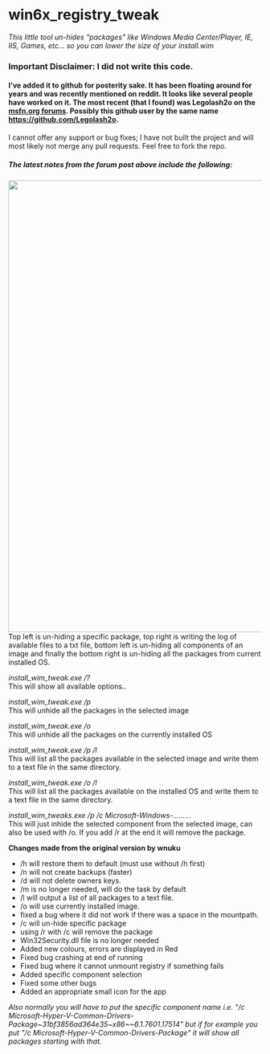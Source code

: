 # win6x_registry_tweak
*This little tool un-hides "packages" like Windows Media Center/Player, IE, IIS, Games, etc... so you can lower the size of your install.wim*

### Important Disclaimer: I did not write this code.  

#### I've added it to github for posterity sake. It has been floating around for years and was recently mentioned on reddit. It looks like several people have worked on it. The most recent (that I found) was Legolash2o on the [msfn.org forums](https://msfn.org/board/topic/152688-win6x_registry_tweak/). Possibly this github user by the same name https://github.com/Legolash2o.

I cannot offer any support or bug fixes; I have not built the project and will most likely not merge any pull requests. Feel free to fork the repo. 

##### The latest notes from the forum post above include the following: 

<img src="https://github.com/shiitake/win6x_registry_tweak/blob/master/post-125866-0-02086700-1311877198.png" width="900" />
Top left is un-hiding a specific package, top right is writing the log of available files to a txt file, bottom left is un-hiding all components of an image and finally the bottom right is un-hiding all the packages from current installed OS.

*install_wim_tweak.exe /?*  
This will show all available options..  

*install_wim_tweak.exe /p <MountPath>*  
This will unhide all the packages in the selected image

*install_wim_tweak.exe /o*  
This will unhide all the packages on the currently installed OS

*install_wim_tweak.exe /p <MountPath> /l*  
This will list all the packages available in the selected image and write them to a text file in the same directory.

*install_wim_tweak.exe /o /l*  
This will list all the packages available on the installed OS and write them to a text file in the same directory.

*install_wim_tweaks.exe /p <MountPath> /c Microsoft-Windows-.........*  
This will just inhide the selected component from the selected image, can also be used with /o. If you add /r at the end it will remove the package.

**Changes made from the original version by wnuku**

- /h will restore them to default (must use without /h first)
- /n will not create backups (faster)
- /d will not delete owners keys.
- /m is no longer needed, will do the task by default
- /l will output a list of all packages to a text file.
- /o will use currently installed image.
- fixed a bug where it did not work if there was a space in the mountpath.
- /c <PackageName> will un-hide specific package
- using /r with /c will remove the package
- Win32Security.dll file is no longer needed
- Added new colours, errors are displayed in Red
- Fixed bug crashing at end of running
- Fixed bug where it cannot unmount registry if something fails
- Added specific component selection
- Fixed some other bugs
- Added an appropriate small icon for the app

*Also normally you will have to put the specific component name i.e.
"/c Microsoft-Hyper-V-Common-Drivers-Package~31bf3856ad364e35~x86~~6.1.7601.17514"
but if for example you put "/c Microsoft-Hyper-V-Common-Drivers-Package" it will show all packages starting with that.*

